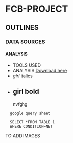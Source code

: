 # FCB-PROJECT
## OUTLINES
### DATA SOURCES
#### ANALYSIS
- TOOLS USED 
- ANALYSIS  [Download here](microsoft)
- *girl*  italics
- **girl** bold
  ---
  nvfghg
  
```
  google query sheet

  SELECT *FROM TABLE 1
  WHERE CONDITION=NET

```

TO ADD IMAGES

  
